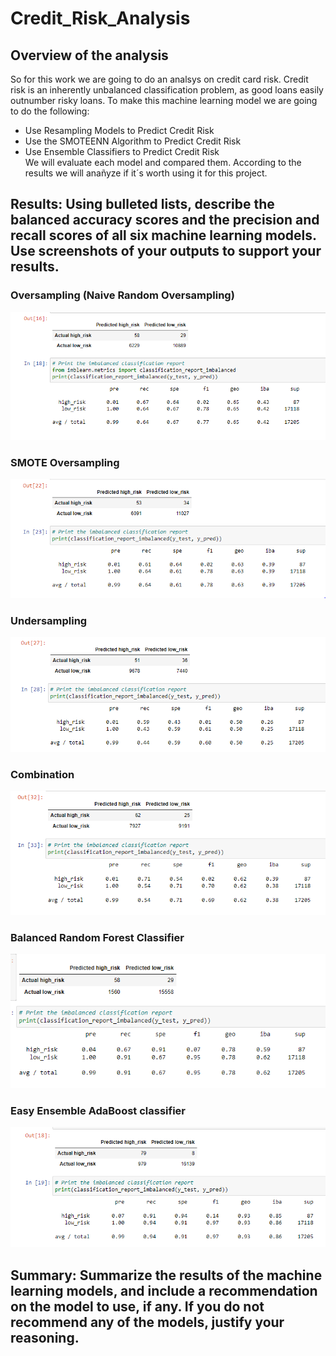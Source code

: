 # Credit_Risk_Analysis

## Overview of the analysis
So for this work we are going to do an analsys on credit card risk. Credit risk is an inherently unbalanced classification problem, as good loans easily outnumber risky loans. To make this machine learning model we are going to do the following:  
- Use Resampling Models to Predict Credit Risk
- Use the SMOTEENN Algorithm to Predict Credit Risk
- Use Ensemble Classifiers to Predict Credit Risk  
We will evaluate each model and compared them. According to the results we will anañyze if it´s worth using it for this project.

## Results: Using bulleted lists, describe the balanced accuracy scores and the precision and recall scores of all six machine learning models. Use screenshots of your outputs to support your results.

### Oversampling (Naive Random Oversampling)  
![lo](https://github.com/ManuelRuizF/Credit_Risk_Analysis/blob/main/resources/1.%20naive%20r%20oversampling.PNG)
### SMOTE Oversampling  
![los](https://github.com/ManuelRuizF/Credit_Risk_Analysis/blob/main/resources/2.%20Oversampling%20SMOTE.PNG)
### Undersampling  
![lod](https://github.com/ManuelRuizF/Credit_Risk_Analysis/blob/main/resources/3.%20undersampling.PNG)
### Combination 
![log](https://github.com/ManuelRuizF/Credit_Risk_Analysis/blob/main/resources/4.%20combination%20over%20and%20under.PNG)
### Balanced Random Forest Classifier
![loh](https://github.com/ManuelRuizF/Credit_Risk_Analysis/blob/main/resources/5.%20Balanced%20Random%20Forest%20Classifier.PNG)
### Easy Ensemble AdaBoost classifier  
![loj](https://github.com/ManuelRuizF/Credit_Risk_Analysis/blob/main/resources/6.%20easy%20ensemble%20adaboost%20classifier.PNG)


## Summary: Summarize the results of the machine learning models, and include a recommendation on the model to use, if any. If you do not recommend any of the models, justify your reasoning.
